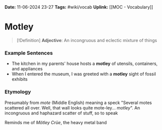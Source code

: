 **Date:** 11-06-2024 23-27
**Tags:** #wiki/vocab 
**Uplink:** [[MOC - Vocabulary]]

# Motley

>[!Definition]
>**Adjective**: An incongruous and eclectic mixture of things

### Example Sentences 
* The kitchen in my parents' house hosts a **motley** of utensils, containers, and appliances
* When I entered the museum, I was greeted with a **motley** sight of fossil exhibits 

### Etymology
Presumably from *mote* (Middle English) meaning a speck
"Several motes scattered all over. Well, that wall looks quite mote-ley... *motley*". An incongruous and haphazard scatter of stuff, so to speak

Reminds me of *Mötley Crüe*, the heavy metal band